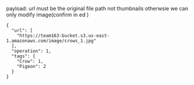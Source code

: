 payload:
url must be the original file path not thumbnails otherwsie we can only modify image(confirm in ed )
```
{
  "url": [
    "https://team163-bucket.s3.us-east-1.amazonaws.com/image/crows_1.jpg" 
  ],
  "operation": 1,
  "tags": {
    "Crow": 1,
    "Pigeon": 2
  }
}

```

